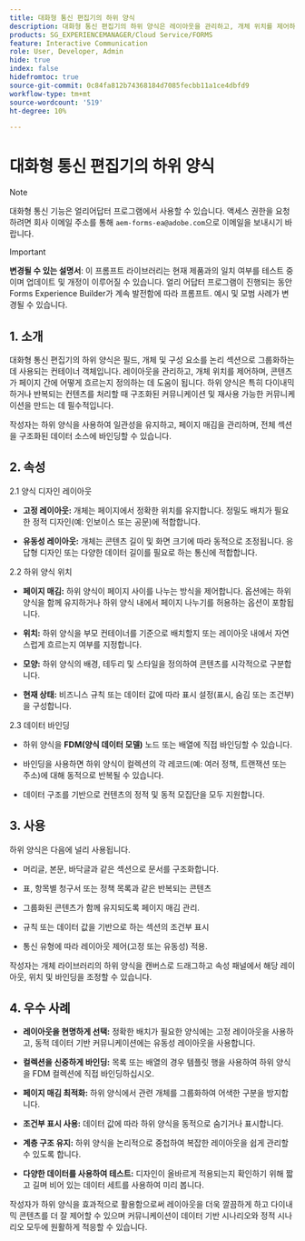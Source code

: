 ```yaml
---
title: 대화형 통신 편집기의 하위 양식
description: 대화형 통신 편집기의 하위 양식은 레이아웃을 관리하고, 개체 위치를 제어하며, 콘텐츠가 페이지 간에 흐르는 방식을 정의합니다.
products: SG_EXPERIENCEMANAGER/Cloud Service/FORMS
feature: Interactive Communication
role: User, Developer, Admin
hide: true
index: false
hidefromtoc: true
source-git-commit: 0c84fa812b74368184d7085fecbb11a1ce4dbfd9
workflow-type: tm+mt
source-wordcount: '519'
ht-degree: 10%

---
```



# 대화형 통신 편집기의 하위 양식

>[!NOTE]
>
> 대화형 통신 기능은 얼리어답터 프로그램에서 사용할 수 있습니다. 액세스 권한을 요청하려면 회사 이메일 주소를 통해 `aem-forms-ea@adobe.com`으로 이메일을 보내시기 바랍니다.

>[!IMPORTANT]
>
> **변경될 수 있는 설명서**: 이 프롬프트 라이브러리는 현재 제품과의 일치 여부를 테스트 중이며 업데이트 및 개정이 이루어질 수 있습니다. 얼리 어답터 프로그램이 진행되는 동안 Forms Experience Builder가 계속 발전함에 따라 프롬프트. 예시 및 모범 사례가 변경될 수 있습니다.

## &#x200B;1. 소개

대화형 통신 편집기의 하위 양식은 필드, 개체 및 구성 요소를 논리 섹션으로 그룹화하는 데 사용되는 컨테이너 객체입니다. 레이아웃을 관리하고, 개체 위치를 제어하며, 콘텐츠가 페이지 간에 어떻게 흐르는지 정의하는 데 도움이 됩니다. 하위 양식은 특히 다이내믹하거나 반복되는 컨텐츠를 처리할 때 구조화된 커뮤니케이션 및 재사용 가능한 커뮤니케이션을 만드는 데 필수적입니다.

작성자는 하위 양식을 사용하여 일관성을 유지하고, 페이지 매김을 관리하며, 전체 섹션을 구조화된 데이터 소스에 바인딩할 수 있습니다.

## &#x200B;2. 속성

2.1 양식 디자인 레이아웃

- **고정 레이아웃:** 개체는 페이지에서 정확한 위치를 유지합니다. 정밀도 배치가 필요한 정적 디자인(예: 인보이스 또는 공문)에 적합합니다.

- **유동성 레이아웃:** 개체는 콘텐츠 길이 및 화면 크기에 따라 동적으로 조정됩니다. 응답형 디자인 또는 다양한 데이터 길이를 필요로 하는 통신에 적합합니다.

2.2 하위 양식 위치

- **페이지 매김:** 하위 양식이 페이지 사이를 나누는 방식을 제어합니다. 옵션에는 하위 양식을 함께 유지하거나 하위 양식 내에서 페이지 나누기를 허용하는 옵션이 포함됩니다.

- **위치:** 하위 양식을 부모 컨테이너를 기준으로 배치할지 또는 레이아웃 내에서 자연스럽게 흐르는지 여부를 지정합니다.

- **모양:** 하위 양식의 배경, 테두리 및 스타일을 정의하여 콘텐츠를 시각적으로 구분합니다.

- **현재 상태:** 비즈니스 규칙 또는 데이터 값에 따라 표시 설정(표시, 숨김 또는 조건부)을 구성합니다.

2.3 데이터 바인딩

- 하위 양식을 **FDM(양식 데이터 모델)** 노드 또는 배열에 직접 바인딩할 수 있습니다.

- 바인딩을 사용하면 하위 양식이 컬렉션의 각 레코드(예: 여러 정책, 트랜잭션 또는 주소)에 대해 동적으로 반복될 수 있습니다.

- 데이터 구조를 기반으로 컨텐츠의 정적 및 동적 모집단을 모두 지원합니다.

## &#x200B;3. 사용

하위 양식은 다음에 널리 사용됩니다.

- 머리글, 본문, 바닥글과 같은 섹션으로 문서를 구조화합니다.

- 표, 항목별 청구서 또는 정책 목록과 같은 반복되는 콘텐츠

- 그룹화된 콘텐츠가 함께 유지되도록 페이지 매김 관리.

- 규칙 또는 데이터 값을 기반으로 하는 섹션의 조건부 표시

- 통신 유형에 따라 레이아웃 제어(고정 또는 유동성) 적용.

작성자는 개체 라이브러리의 하위 양식을 캔버스로 드래그하고 속성 패널에서 해당 레이아웃, 위치 및 바인딩을 조정할 수 있습니다.

## &#x200B;4. 우수 사례

- **레이아웃을 현명하게 선택:** 정확한 배치가 필요한 양식에는 고정 레이아웃을 사용하고, 동적 데이터 기반 커뮤니케이션에는 유동성 레이아웃을 사용합니다.

- **컬렉션을 신중하게 바인딩:** 목록 또는 배열의 경우 템플릿 행을 사용하여 하위 양식을 FDM 컬렉션에 직접 바인딩하십시오.

- **페이지 매김 최적화:** 하위 양식에서 관련 개체를 그룹화하여 어색한 구분을 방지합니다.

- **조건부 표시 사용:** 데이터 값에 따라 하위 양식을 동적으로 숨기거나 표시합니다.

- **계층 구조 유지:** 하위 양식을 논리적으로 중첩하여 복잡한 레이아웃을 쉽게 관리할 수 있도록 합니다.

- **다양한 데이터를 사용하여 테스트:** 디자인이 올바르게 적용되는지 확인하기 위해 짧고 길며 비어 있는 데이터 세트를 사용하여 미리 봅니다.

작성자가 하위 양식을 효과적으로 활용함으로써 레이아웃을 더욱 깔끔하게 하고 다이내믹 콘텐츠를 더 잘 제어할 수 있으며 커뮤니케이션이 데이터 기반 시나리오와 정적 시나리오 모두에 원활하게 적응할 수 있습니다.
